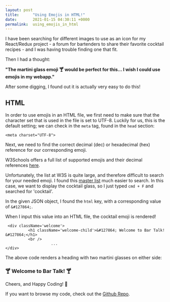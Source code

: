 ```yaml
---
layout: post
title:      "Using Emojis in HTML!"
date:       2021-01-15 04:30:11 +0000
permalink:  using_emojis_in_html
---
```



I have been searching for different images to use as an icon for my React/Redux project - a forum for bartenders to share their favorite cocktail recipes - and I was having trouble finding one that fit.

Then I had a thought: 

**"The martini glass emoji 🍸 would be perfect for this... I wish I could use emojis in my webapp."**

After some digging, I found out it is actually very easy to do this!


## HTML

In order to use emojis in an HTML file, we first need to make sure that the character set that is used in the file is set to UTF-8. Luckily for us, this is the default setting; we can check in the `meta` tag, found in the `head` section:

`<meta charset="UTF-8">`

Next, we need to find the correct decimal (dec) or hexadecimal (hex) reference for our corresponding emoji.

W3Schools offers a full list of supported emojis and their decimal references [here](https://www.w3schools.com/charsets/ref_emoji.asp).

Unfortunately, the list at W3S is quite large, and therefore difficult to search for your needed emoji. I found this [master list](https://gist.github.com/oliveratgithub/0bf11a9aff0d6da7b46f1490f86a71eb/) much easier to search. In this case, we want to display the cocktail glass, so I just typed `cmd + F` and searched for 'cocktail'. 

In the given JSON object, I found the `html` key, with a corresponding value of `&#127864;`.

When I input this value into an HTML file, the cocktail emoji is rendered! 

```
 <div className='welcome'>
          <h1 className='welcome-child'>&#127864; Welcome to Bar Talk! &#127864;</h1>
          <br />
					... 
</div>
```

The above code renders a heading with two martini glasses on either side:

### 🍸 Welcome to Bar Talk! 🍸

Cheers, and Happy Coding! 🥂

If you want to browse my code, check out the [Github Repo](https://github.com/blumenthaler/Bar-Talk-Frontend).






